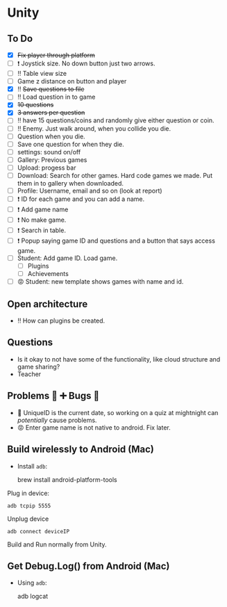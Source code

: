 # Unity

## To Do

- [x] ~~Fix player through platform~~
- [ ] :exclamation: Joystick size. No down button just two arrows. 
- [ ] :bangbang: Table view size
- [ ] Game z distance on button and player
- [x] :bangbang: ~~Save questions to file~~
- [ ] :bangbang: Load question in to game
- [x] ~~10 questions~~
- [x] ~~3 answers per question~~
- [ ] :bangbang: have 15 questions/coins and randomly give either question or coin. 
- [ ] :bangbang: Enemy. Just walk around, when you collide you die.
- [ ] Question when you die. 
- [ ] Save one question for when they die. 
- [ ] settings: sound on/off
- [ ] Gallery: Previous games
- [ ] Upload: progess bar
- [ ] Download: Search for other games. Hard code games we made. Put them in to gallery when downloaded. 
- [ ] Profile: Username, email and so on (look at report)
- [ ] :exclamation: ID for each game and you can add a name. 
- [ ] :exclamation: Add game name
- [ ] :exclamation: No make game.
- [ ] :exclamation: Search in table. 
- [ ] :exclamation: Popup saying game ID and questions and a button that says access game. 
- [ ] Student: Add game ID. Load game.
	- [ ] Plugins
	- [ ] Achievements
- [ ] :rage: Student: new template shows games with name and id. 

## Open architecture
- :bangbang: How can plugins be created. 

## Questions
- Is it okay to not have some of the functionality, like cloud structure and game sharing?
- Teacher 

## Problems :ant: :heavy_plus_sign: Bugs :bug:

- :space_invader: UniqueID is the current date, so working on a quiz at mightnight can *potentially* cause problems. 
- :rage: Enter game name is not native to android. Fix later. 

## Build wirelessly to Android (Mac)

- Install ``adb``: 


	brew install android-platform-tools	
	

Plug in device:

    adb tcpip 5555

Unplug device

    adb connect deviceIP

Build and Run normally from Unity.

## Get Debug.Log() from Android (Mac)

- Using ``adb``:


	adb logcat
    

